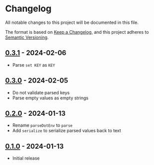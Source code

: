 # Changelog

All notable changes to this project will be documented in this file.

The format is based on [Keep a Changelog](https://keepachangelog.com/en/1.0.0/),
and this project adheres to [Semantic Versioning](https://semver.org/spec/v2.0.0.html).

## [0.3.1](https://github.com/metonym/didone/releases/tag/v0.3.1) - 2024-02-06

- Parse `set KEY` as `KEY`

## [0.3.0](https://github.com/metonym/didone/releases/tag/v0.3.0) - 2024-02-05

- Do not validate parsed keys
- Parse empty values as empty strings

## [0.2.0](https://github.com/metonym/didone/releases/tag/v0.2.0) - 2024-01-13

- Rename `parseDotEnv` to `parse`
- Add `serialize` to serialize parsed values back to text

## [0.1.0](https://github.com/metonym/didone/releases/tag/v0.1.0) - 2024-01-13

- Initial release
